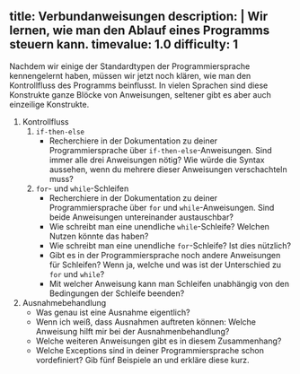 title: Verbundanweisungen
description: |
  Wir lernen, wie man den Ablauf eines Programms steuern kann.
timevalue: 1.0
difficulty: 1
---
Nachdem wir einige der Standardtypen der Programmiersprache kennengelernt haben, müssen wir jetzt noch klären, wie man den Kontrollfluss des Programms beinflusst. In vielen Sprachen sind diese Konstrukte ganze Blöcke von Anweisungen, seltener gibt es aber auch einzeilige Konstrukte.

1. Kontrollfluss
   1. `if-then-else`
      - Recherchiere in der Dokumentation zu deiner Programmiersprache über `if-then-else`-Anweisungen. Sind immer alle drei Anweisungen nötig? Wie würde die Syntax aussehen, wenn du mehrere dieser Anweisungen verschachteln muss?
   2. `for`- und `while`-Schleifen
      - Recherchiere in der Dokumentation zu deiner Programmiersprache über `for` und `while`-Anweisungen. Sind beide Anweisungen untereinander austauschbar?
      - Wie schreibt man eine unendliche `while`-Schleife? Welchen Nutzen könnte das haben?
      - Wie schreibt man eine unendliche `for`-Schleife? Ist dies nützlich?
      - Gibt es in der Programmiersprache noch andere Anweisungen für Schleifen? Wenn ja, welche und was ist der Unterschied zu `for` und `while`? 
      - Mit welcher Anweisung kann man Schleifen unabhängig von den Bedingungen der Schleife beenden?
2. Ausnahmebehandlung
   - Was genau ist eine Ausnahme eigentlich?
   - Wenn ich weiß, dass Ausnahmen auftreten können: Welche Anweisung hilft mir bei der Ausnahmenbehandlung?
   - Welche weiteren Anweisungen gibt es in diesem Zusammenhang?
   - Welche Exceptions sind in deiner Programmiersprache schon vordefiniert? Gib fünf Beispiele an und erkläre diese kurz.
